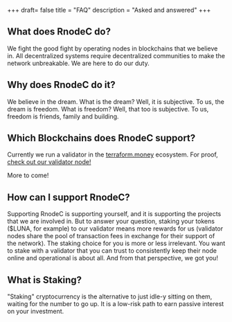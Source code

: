 +++
draft= false
title = "FAQ"
description = "Asked and answered"
+++

## What does RnodeC do?

We fight the good fight by operating nodes in blockchains that we believe in.  All decentralized systems require decentralized communities to make the network unbreakable.  We are here to do our duty.

## Why does RnodeC do it?

We believe in the dream.  What is the dream?  Well, it is subjective.  To us, the dream is freedom.  What is freedom?  Well, that too is subjective.  To us, freedom is friends, family and building.     

## Which Blockchains does RnodeC support?

Currently we run a validator in the [terraform.money](https://terraform.money) ecosystem.  For proof, [check out our validator node!](https://hubble.figment.io/terra/chains/columbus-4/validators/AFE642901FCA4501BC0E2641A43B54E8E9D948FC)

More to come!  

## How can I support RnodeC?

Supporting RnodeC is supporting yourself, and it is supporting the projects that we are involved in.  But to answer your question, staking your tokens ($LUNA, for example) to our validator means more rewards for us (validator nodes share the pool of transaction fees in exchange for their support of the network).  The staking choice for you is more or less irrelevant.  You want to stake with a validator that you can trust to consistently keep their node online and operational is about all.  And from that perspective, we got you!

## What is Staking?

"Staking" cryptocurrency is the alternative to just idle-y sitting on them, waiting for the number to go up.  It is a low-risk path to earn passive interest on your investment.    
